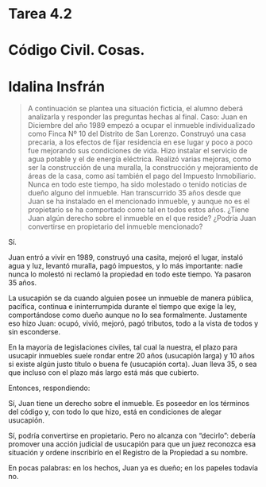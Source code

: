 # Tarea 4.2

# Código Civil. Cosas.

# Idalina Insfrán


> A continuación se plantea una situación ficticia, el alumno deberá analizarla y responder las preguntas hechas al final.
> Caso:
> Juan en Diciembre del año 1989 empezó a ocupar el inmueble individualizado como Finca Nº 10 del Distrito de San Lorenzo. Construyó una casa precaria, a los efectos de fijar residencia en ese lugar y poco a poco fue mejorando sus condiciones de vida. Hizo instalar el servicio de agua potable y el de energía eléctrica. Realizó varias mejoras, como ser la construcción de una muralla, la construcción y mejoramiento de áreas de la casa, como así también el pago del Impuesto Inmobiliario. Nunca en todo este tiempo, ha sido molestado o tenido noticias de dueño alguno del inmueble. Han transcurrido 35 años desde que Juan se ha instalado en el mencionado inmueble, y aunque no es el propietario se ha comportado como tal en todos estos años.
> ¿Tiene Juan algún derecho sobre el inmueble en el que reside?
> ¿Podría Juan convertirse en propietario del inmueble mencionado?



Sí. 

Juan entró a vivir en 1989, construyó una casita, mejoró el lugar, instaló agua y luz, levantó muralla, pagó impuestos, y lo más importante: nadie nunca lo molestó ni reclamó la propiedad en todo este tiempo. Ya pasaron 35 años.

La usucapión se da cuando alguien posee un inmueble de manera pública, pacífica, continua e ininterrumpida durante el tiempo que exige la ley, comportándose como dueño aunque no lo sea formalmente. Justamente eso hizo Juan: ocupó, vivió, mejoró, pagó tributos, todo a la vista de todos y sin esconderse.

En la mayoría de legislaciones civiles, tal cual la nuestra, el plazo para usucapir inmuebles suele rondar entre 20 años (usucapión larga) y 10 años si existe algún justo título o buena fe (usucapión corta). Juan lleva 35, o sea que incluso con el plazo más largo está más que cubierto.

Entonces, respondiendo:

Sí, Juan tiene un derecho sobre el inmueble. Es poseedor en los términos del código y, con todo lo que hizo, está en condiciones de alegar usucapión.

Sí, podría convertirse en propietario. Pero no alcanza con “decirlo”: debería promover una acción judicial de usucapión para que un juez reconozca esa situación y ordene inscribirlo en el Registro de la Propiedad a su nombre.

En pocas palabras: en los hechos, Juan ya es dueño; en los papeles todavía no.